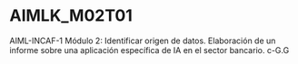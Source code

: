 # AIMLK_M02T01
AIML-INCAF-1 Módulo 2: Identificar origen de datos. Elaboración de un informe sobre una aplicación específica de IA en el sector bancario. c-G.G

